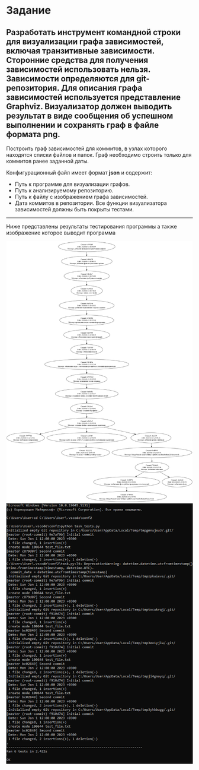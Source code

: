 # Задание
Разработать инструмент командной строки для визуализации графа зависимостей, включая транзитивные зависимости. Сторонние средства для получения зависимостей использовать нельзя.
Зависимости определяются для **git-репозитория**. Для описания графа зависимостей используется представление **Graphviz**. Визуализатор должен выводить результат в виде сообщения об успешном выполнении и сохранять граф в файле формата png.
---
Построить граф зависимостей для коммитов, в узлах которого находятся списки файлов и папок. Граф необходимо строить только для коммитов ранее заданной даты.

Конфигурационный файл имеет формат **json** и содержит:
- Путь к программе для визуализации графов.
- Путь к анализируемому репозиторию.
- Путь к файлу с изображением графа зависимостей.
- Дата коммитов в репозитории.
Все функции визуализатора зависимостей должны быть покрыты тестами.
---
Ниже представлены результаты тестирования программы а также изображение которое выводит программа

![graph](graph.png)
![tests](tests.png)